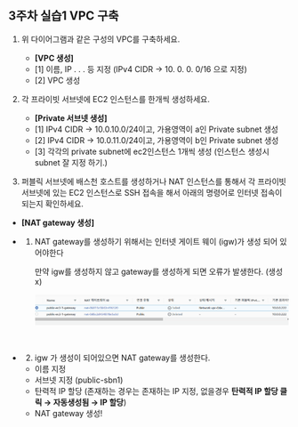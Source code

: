 ## **3주차 실습1 VPC 구축**

1. 위 다이어그램과 같은 구성의 VPC를 구축하세요.
    - **[VPC 생성]**
    - [1] 이름, IP . . . 등 지정 (IPv4 CIDR → 10. 0. 0. 0/16 으로 지정)
    - [2] VPC 생성
    
2. 각 프라이빗 서브넷에 EC2 인스턴스를 한개씩 생성하세요.
    - **[Private 서브넷 생성]**
    - [1] IPv4 CIDR → 10.0.10.0/24이고,  가용영역이 a인 Private subnet 생성
    - [2] IPv4 CIDR → 10.0.11.0/24이고,  가용영역이 b인 Private subnet 생성
    - [3] 각각의 private subnet에 ec2인스턴스 1개씩 생성 (인스턴스 생성시 subnet 잘 지정 하기.)
    
3. 퍼블릭 서브넷에 배스천 호스트를 생성하거나 NAT 인스턴스를 통해서 각 프라이빗 서브넷에 있는 EC2 인스턴스로 SSH 접속을 해서 아래의 명령어로 인터넷 접속이 되는지 확인하세요.

- **[NAT gateway 생성]**
- 1) NAT gateway를 생성하기 위해서는 인터넷 게이트 웨이 (igw)가 생성 되어 있어야한다
    
        만약 igw를 생성하지 않고 gateway를 생성하게 되면 오류가 발생한다. (생성 x)
    
     
        ![](2023-03-14-23-51-17.png)

<br>


- 2) igw 가 생성이 되어있으면 NAT gateway를 생성한다.
    - 이름 지정
    - 서브넷 지정 (public-sbn1)
    - 탄력적 IP 할당 (존재하는 경우는 존재하는 IP 지정, 없을경우 **탄력적 IP 할당 클릭 → 자동생성됨 → IP 할당**)
    - NAT gateway 생성!
